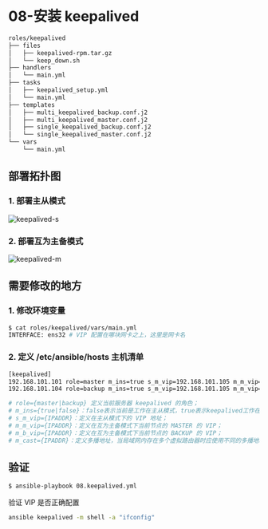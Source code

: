 # 08-安装 keepalived

```bash
roles/keepalived
├── files
│   ├── keepalived-rpm.tar.gz
│   └── keep_down.sh
├── handlers
│   └── main.yml
├── tasks
│   ├── keepalived_setup.yml
│   └── main.yml
├── templates
│   ├── multi_keepalived_backup.conf.j2
│   ├── multi_keepalived_master.conf.j2
│   ├── single_keepalived_backup.conf.j2
│   └── single_keepalived_master.conf.j2
└── vars
    └── main.yml
```

## 部署拓扑图

### 1. 部署主从模式

![keepalived-s](http://img.opsbj.com/keepalived-s.png)

### 2. 部署互为主备模式

![keepalived-m](http://img.opsbj.com/keepalived-m.png)

## 需要修改的地方

### 1. 修改环境变量 

```bash
$ cat roles/keepalived/vars/main.yml 
INTERFACE: ens32 # VIP 配置在哪块网卡之上，这里是网卡名
```

### 2. 定义 /etc/ansible/hosts 主机清单

```bash
[keepalived]
192.168.101.101 role=master m_ins=true s_m_vip=192.168.101.105 m_m_vip=192.168.101.105 m_b_vip=192.168.101.106 m_cast=224.0.0.18
192.168.101.104 role=backup m_ins=true s_m_vip=192.168.101.105 m_m_vip=192.168.101.106 m_b_vip=192.168.101.105 m_cast=224.0.0.18

# role={master|backup} 定义当前服务器 keepalived 的角色；
# m_ins={true|false}：false表示当前是工作在主从模式，true表示keepalived工作在互为主备的模式下；
# s_m_vip={IPADDR}：定义在主从模式下的 VIP 地址；
# m_m_vip={IPADDR}：定义在互为主备模式下当前节点的 MASTER 的 VIP；
# m_b_vip={IPADDR}：定义在互为主备模式下当前节点的 BACKUP 的 VIP；
# m_cast={IPADDR}：定义多播地址，当局域网内存在多个虚拟路由器时应使用不同的多播地址；
```

## 验证

```bash
$ ansible-playbook 08.keepalived.yml
```

验证 VIP 是否正确配置

```bash
ansible keepalived -m shell -a "ifconfig"
```


